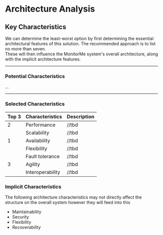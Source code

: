 # Architecture Analysis

## Key Characteristics

We can determine the least-worst option by first determining the essential architectural features of this solution. The recommended approach is to list no more than seven.  
These will then influence the MonitorMe system's overall architecture, along with the implicit architecture features.


---

### Potential Characteristics

...


--- 

### Selected Characteristics

| Top 3 | Characteristics  | Description       |
|-------|------------------|-------------------|
| 2     | Performance      | //tbd             |
|       | Scalability      | //tbd             |
| 1     | Availability     | //tbd             |
|       | Flexibility      | //tbd             |
|       | Fault tolerance  | //tbd             |
| 3     | Agility          | //tbd             |
|       | Interoperability | //tbd             |


### Implicit Characteristics

The following architecture characteristics may not directly affect the structure on the overall system
however they will feed into this

- Maintainability
- Security
- Flexibility
- *Recoverability*